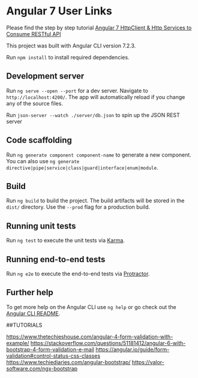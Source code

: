 # Angular 7 User Links

Please find the step by step tutorial [Angular 7 HttpClient & Http Services to Consume RESTful API
](https://www.positronx.io/angular-7-httpclient-http-service/)

This project was built with Angular CLI version 7.2.3.

Run `npm install` to install required dependencies.

## Development server

Run `ng serve --open --port` for a dev server. Navigate to `http://localhost:4200/`. The app will automatically reload if you change any of the source files.

Run `json-server --watch ./server/db.json` to spin up the JSON REST server

## Code scaffolding

Run `ng generate component component-name` to generate a new component. You can also use `ng generate directive|pipe|service|class|guard|interface|enum|module`.

## Build

Run `ng build` to build the project. The build artifacts will be stored in the `dist/` directory. Use the `--prod` flag for a production build.

## Running unit tests

Run `ng test` to execute the unit tests via [Karma](https://karma-runner.github.io).

## Running end-to-end tests

Run `ng e2e` to execute the end-to-end tests via [Protractor](http://www.protractortest.org/).

## Further help

To get more help on the Angular CLI use `ng help` or go check out the [Angular CLI README](https://github.com/angular/angular-cli/blob/master/README.md).


##TUTORIALS

https://www.thetechieshouse.com/angular-4-form-validation-with-example/
https://stackoverflow.com/questions/51181412/angular-6-with-bootstrap-4-form-validation-e-mail
https://angular.io/guide/form-validation#control-status-css-classes
https://www.techiediaries.com/angular-bootstrap/
https://valor-software.com/ngx-bootstrap

